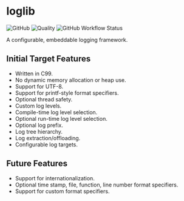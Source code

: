 # loglib

![GitHub](https://img.shields.io/github/license/awm/loglib)
![Quality](https://img.shields.io/badge/quality-unstable-red)
![GitHub Workflow Status](https://img.shields.io/github/workflow/status/awm/loglib/CMake)

A configurable, embeddable logging framework.

## Initial Target Features

 * Written in C99.
 * No dynamic memory allocation or heap use.
 * Support for UTF-8.
 * Support for printf-style format specifiers.
 * Optional thread safety.
 * Custom log levels.
 * Compile-time log level selection.
 * Optional run-time log level selection.
 * Optional log prefix.
 * Log tree hierarchy.
 * Log extraction/offloading.
 * Configurable log targets.

## Future Features

 * Support for internationalization.
 * Optional time stamp, file, function, line number format specifiers.
 * Support for custom format specifiers.
